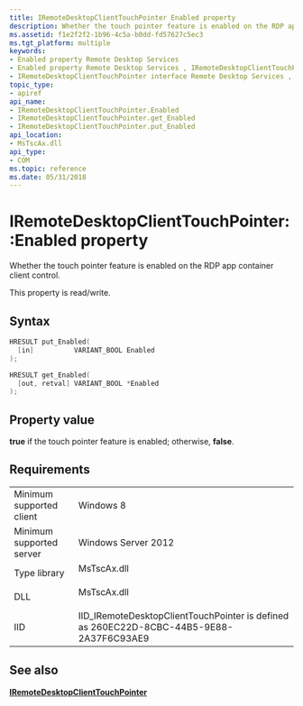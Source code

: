 ```yaml
---
title: IRemoteDesktopClientTouchPointer Enabled property
description: Whether the touch pointer feature is enabled on the RDP app container client control.
ms.assetid: f1e2f2f2-1b96-4c5a-b0dd-fd57627c5ec3
ms.tgt_platform: multiple
keywords:
- Enabled property Remote Desktop Services
- Enabled property Remote Desktop Services , IRemoteDesktopClientTouchPointer interface
- IRemoteDesktopClientTouchPointer interface Remote Desktop Services , Enabled property
topic_type:
- apiref
api_name:
- IRemoteDesktopClientTouchPointer.Enabled
- IRemoteDesktopClientTouchPointer.get_Enabled
- IRemoteDesktopClientTouchPointer.put_Enabled
api_location:
- MsTscAx.dll
api_type:
- COM
ms.topic: reference
ms.date: 05/31/2018
---
```


# IRemoteDesktopClientTouchPointer::Enabled property

Whether the touch pointer feature is enabled on the RDP app container client control.

This property is read/write.

## Syntax


```C++
HRESULT put_Enabled(
  [in]          VARIANT_BOOL Enabled
);

HRESULT get_Enabled(
  [out, retval] VARIANT_BOOL *Enabled
);
```



## Property value

**true** if the touch pointer feature is enabled; otherwise, **false**.

## Requirements



|                                     |                                                                                                     |
|-------------------------------------|-----------------------------------------------------------------------------------------------------|
| Minimum supported client<br/> | Windows 8<br/>                                                                                |
| Minimum supported server<br/> | Windows Server 2012<br/>                                                                      |
| Type library<br/>             | <dl> <dt>MsTscAx.dll</dt> </dl>              |
| DLL<br/>                      | <dl> <dt>MsTscAx.dll</dt> </dl>              |
| IID<br/>                      | IID\_IRemoteDesktopClientTouchPointer is defined as 260EC22D-8CBC-44B5-9E88-2A37F6C93AE9<br/> |



## See also

<dl> <dt>

[**IRemoteDesktopClientTouchPointer**](https://msdn.microsoft.com/library/Mt787029(v=VS.85).aspx)
</dt> </dl>

 

 






